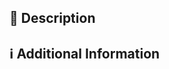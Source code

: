 <!--
Thanks for creating this pull request 🤗

Please make sure that the pull request is limited to one type (docs, feature, etc.) and keep it as small as possible. You can open multiple PRs instead of opening a huge one.
-->

<!-- If this pull request closes an issue, please mention ihe issue number below
Closes #<Issue # here>
-->

## 📑 Description

<!-- Add a brief description of the PR -->

<!-- You can also choose to add a list of changes and if they have been completed or not by using the markdown to-do list syntax
- [ ] Not Completed
- [x] Completed
-->

## ℹ Additional Information

<!-- Any additional information like breaking changes, dependencies added, screenshots, comparisons between new and old behavior, etc, -->
